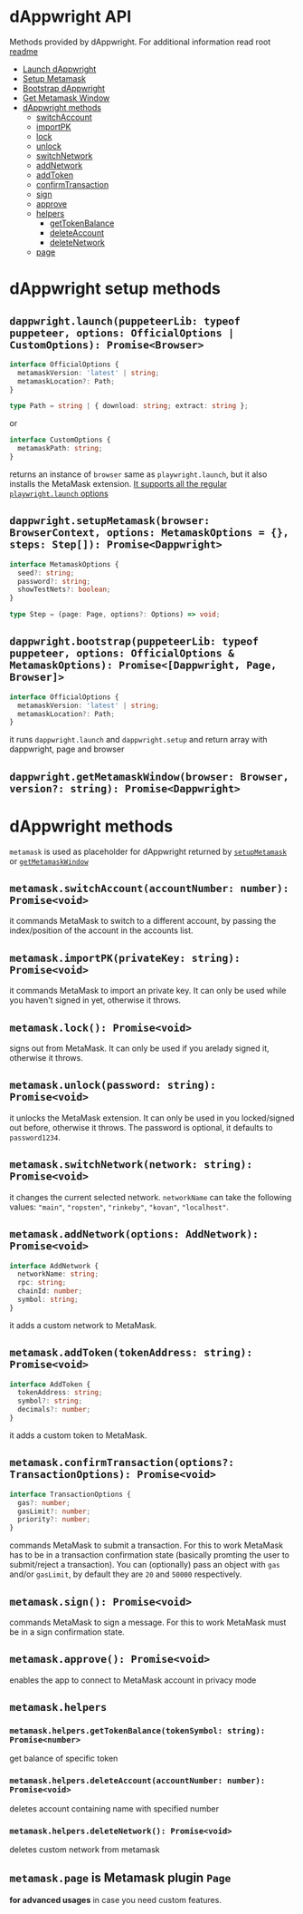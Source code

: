 # dAppwright API

Methods provided by dAppwright.
For additional information read root [readme](../README.md)

- [Launch dAppwright](#launch)
- [Setup Metamask](#setup)
- [Bootstrap dAppwright](#bootstrap)
- [Get Metamask Window](#getMetamask)
- [dAppwright methods](#methods)
  - [switchAccount](#switchAccount)
  - [importPK](#importPK)
  - [lock](#lock)
  - [unlock](#unlock)
  - [switchNetwork](#switchNetwork)
  - [addNetwork](#addNetwork)
  - [addToken](#addToken)
  - [confirmTransaction](#confirmTransaction)
  - [sign](#sign)
  - [approve](#approve)
  - [helpers](#helpers)
    - [getTokenBalance](#getTokenBalance)
    - [deleteAccount](#deleteAccount)
    - [deleteNetwork](#deleteNetwork)
  - [page](#page)

# dAppwright setup methods

<a name="launch"></a>

## `dappwright.launch(puppeteerLib: typeof puppeteer, options: OfficialOptions | CustomOptions): Promise<Browser>`

```typescript
interface OfficialOptions {
  metamaskVersion: 'latest' | string;
  metamaskLocation?: Path;
}

type Path = string | { download: string; extract: string };
```

or

```typescript
interface CustomOptions {
  metamaskPath: string;
}
```

returns an instance of `browser` same as `playwright.launch`, but it also installs the MetaMask extension. [It supports all the regular `playwright.launch` options](https://playwright.dev/docs/api/class-browser#browser-new-context)

<a name="setup"></a>

## `dappwright.setupMetamask(browser: BrowserContext, options: MetamaskOptions = {}, steps: Step[]): Promise<Dappwright>`

```typescript
interface MetamaskOptions {
  seed?: string;
  password?: string;
  showTestNets?: boolean;
}
```

```typescript
type Step = (page: Page, options?: Options) => void;
```

<a name="bootstrap"><a/>

## `dappwright.bootstrap(puppeteerLib: typeof puppeteer, options: OfficialOptions & MetamaskOptions): Promise<[Dappwright, Page, Browser]>`

```typescript
interface OfficialOptions {
  metamaskVersion: 'latest' | string;
  metamaskLocation?: Path;
}
```

it runs `dappwright.launch` and `dappwright.setup` and return array with dappwright, page and browser

<a name="getMetamask"></a>

## `dappwright.getMetamaskWindow(browser: Browser, version?: string): Promise<Dappwright>`

<a name="methods"></a>

# dAppwright methods

`metamask` is used as placeholder for dAppwright returned by [`setupMetamask`](setup) or [`getMetamaskWindow`](getMetamask)

<a name="switchAccount"></a>

## `metamask.switchAccount(accountNumber: number): Promise<void>`

it commands MetaMask to switch to a different account, by passing the index/position of the account in the accounts list.

<a name="importPK"></a>

## `metamask.importPK(privateKey: string): Promise<void>`

it commands MetaMask to import an private key. It can only be used while you haven't signed in yet, otherwise it throws.

<a name="lock"></a>

## `metamask.lock(): Promise<void>`

signs out from MetaMask. It can only be used if you arelady signed it, otherwise it throws.

<a name="unlock"></a>

## `metamask.unlock(password: string): Promise<void>`

it unlocks the MetaMask extension. It can only be used in you locked/signed out before, otherwise it throws. The password is optional, it defaults to `password1234`.

<a name="switchNetwork"></a>

## `metamask.switchNetwork(network: string): Promise<void>`

it changes the current selected network. `networkName` can take the following values: `"main"`, `"ropsten"`, `"rinkeby"`, `"kovan"`, `"localhost"`.

<a name="addNetwork"></a>

## `metamask.addNetwork(options: AddNetwork): Promise<void>`

```typescript
interface AddNetwork {
  networkName: string;
  rpc: string;
  chainId: number;
  symbol: string;
}
```

it adds a custom network to MetaMask.

<a name="addToken"></a>

## `metamask.addToken(tokenAddress: string): Promise<void>`

```typescript
interface AddToken {
  tokenAddress: string;
  symbol?: string;
  decimals?: number;
}
```

it adds a custom token to MetaMask.

<a name="confirmTransaction"></a>

## `metamask.confirmTransaction(options?: TransactionOptions): Promise<void>`

```typescript
interface TransactionOptions {
  gas?: number;
  gasLimit?: number;
  priority?: number;
}
```

commands MetaMask to submit a transaction. For this to work MetaMask has to be in a transaction confirmation state (basically promting the user to submit/reject a transaction). You can (optionally) pass an object with `gas` and/or `gasLimit`, by default they are `20` and `50000` respectively.

<a name="sign"></a>

## `metamask.sign(): Promise<void>`

commands MetaMask to sign a message. For this to work MetaMask must be in a sign confirmation state.

<a name="approve"></a>

## `metamask.approve(): Promise<void>`

enables the app to connect to MetaMask account in privacy mode

<a name="helpers"></a>

## `metamask.helpers`

<a name="getTokenBalance"></a>

### `metamask.helpers.getTokenBalance(tokenSymbol: string): Promise<number>`

get balance of specific token

<a name="deleteAccount"></a>

### `metamask.helpers.deleteAccount(accountNumber: number): Promise<void>`

deletes account containing name with specified number

<a name="deleteNetwork"></a>

### `metamask.helpers.deleteNetwork(): Promise<void>`

deletes custom network from metamask

<a name="page"></a>

## `metamask.page` is Metamask plugin `Page`

**for advanced usages** in case you need custom features.

